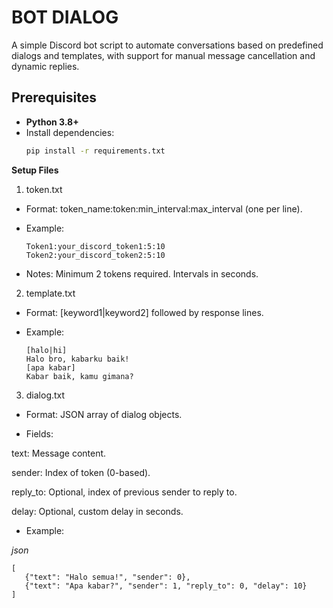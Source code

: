# BOT DIALOG

A simple Discord bot script to automate conversations based on predefined dialogs and templates, with support for manual message cancellation and dynamic replies.

## Prerequisites
- **Python 3.8+**
- Install dependencies:
  ```bash '''cmd
  pip install -r requirements.txt
  

**Setup Files**

1. token.txt  

- Format: token_name:token:min_interval:max_interval (one per line).



- Example:


      Token1:your_discord_token1:5:10
      Token2:your_discord_token2:5:10


- Notes: Minimum 2 tokens required. Intervals in seconds.


2. template.txt  

- Format: [keyword1|keyword2] followed by response lines.



- Example:


      [halo|hi]
      Halo bro, kabarku baik!
      [apa kabar]
      Kabar baik, kamu gimana?


3. dialog.txt  

- Format: JSON array of dialog objects.



- Fields: 

text: Message content.



sender: Index of token (0-based).



reply_to: Optional, index of previous sender to reply to.



delay: Optional, custom delay in seconds.


- Example:

*json*

    [
       {"text": "Halo semua!", "sender": 0},
       {"text": "Apa kabar?", "sender": 1, "reply_to": 0, "delay": 10}
    ]







